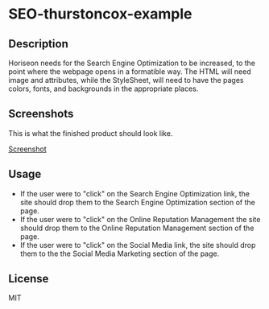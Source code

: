 # SEO-thurstoncox-example

## Description
Horiseon needs for the Search Engine Optimization to be increased, to the point where the webpage opens in a formatible way. The HTML will need image and attributes, while the StyleSheet, will need to have the pages colors, fonts, and backgrounds in the appropriate places.


## Screenshots
This is what the finished product should look like.

[Screenshot](#Final_product.png)

## Usage
- If the user were to "click" on the Search Engine Optimization link, the site should drop them to the Search Engine Optimization section of the page.
- If the user were to "click" on the Online Reputation Management the site should drop them to the Online Reputation Management section of the page.
- If the user were to "click" on the Social Media link, the site should drop them to the the Social Media Marketing section of the page.

## License
MIT




